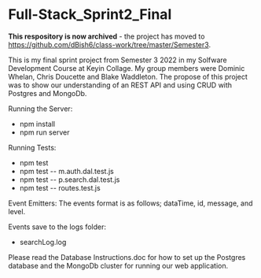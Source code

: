 # Full-Stack_Sprint2_Final
__This respository is now archived__ - the project has moved to https://github.com/dBish6/class-work/tree/master/Semester3.

This is my final sprint project from Semester 3 2022 in my Solfware Development Course at Keyin Collage. My group members were Dominic Whelan, Chris Doucette and Blake Waddleton.
The propose of this project was to show our understanding of an REST API and using CRUD with Postgres and MongoDb.

Running the Server:
- npm install
- npm run server

Running Tests:
- npm test
- npm test -- m.auth.dal.test.js
- npm test -- p.search.dal.test.js
- npm test -- routes.test.js

Event Emitters:
The events format is as follows; dataTime, id, message, and level.

Events save to the logs folder:
- searchLog.log

Please read the Database Instructions.doc for how to set up the Postgres database and the MongoDb cluster for running our web application.
